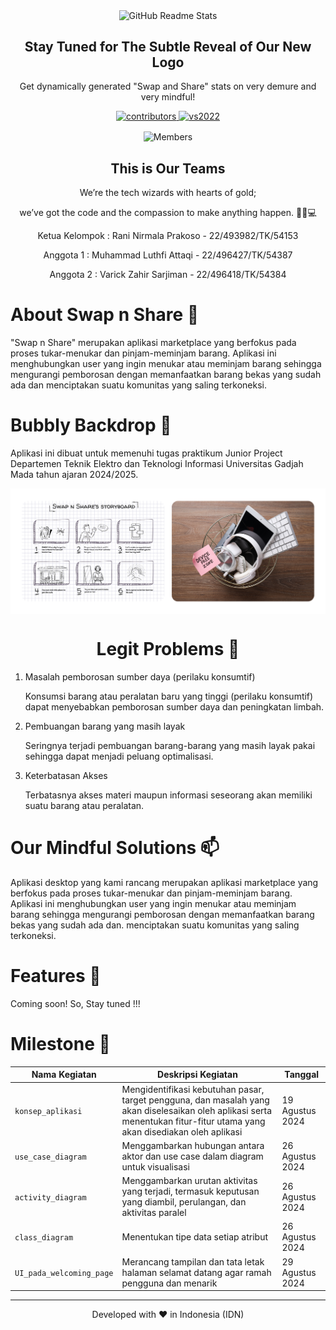 <p align="center">
 <img width="100px" src="https://cdn.pixabay.com/photo/2015/08/27/10/14/icon-909830_960_720.png" align="center" alt="GitHub Readme Stats" />
 <h2 align="center">Stay Tuned for The Subtle Reveal of Our New Logo</h2>
 <p align="center">Get dynamically generated "Swap and Share" stats on very demure and very mindful!</p>
</p>
<p align="center">
    <a href="https://github.com/varick8/Swap-n-Share/graphs/contributors">
       <img src="https://img.shields.io/badge/contributors-3-green" alt="contributors"/>
       <img src="https://img.shields.io/badge/Visual%20Studio-2022-blue?logo=visual-studio&logoColor=purple" alt="vs2022"/>
    </a>

<p align="center">
 <img width="500px" src="images/members4.png" align="center" alt="Members" />
 <h2 align="center">This is Our Teams</h2>
 <p align="center">We’re the tech wizards with hearts of gold;</p>
 <p align="center">we’ve got the code and the compassion to make anything happen. 🧙‍♂️💻</p>
</p>

<p align="center">
 <p align="center">Ketua Kelompok   : Rani Nirmala Prakoso    - 22/493982/TK/54153</p>
 <p align="center">Anggota 1        : Muhammad Luthfi Attaqi  - 22/496427/TK/54387</p>
 <p align="center">Anggota 2        : Varick Zahir Sarjiman   - 22/496418/TK/54384</p>
</p>


# About Swap n Share 💖 #
"Swap n Share" merupakan aplikasi marketplace yang berfokus pada proses tukar-menukar dan pinjam-meminjam barang. Aplikasi ini menghubungkan user yang ingin menukar atau meminjam barang sehingga mengurangi pemborosan dengan memanfaatkan barang bekas yang sudah ada dan menciptakan suatu komunitas yang saling terkoneksi.

# Bubbly Backdrop 🌱 #
Aplikasi ini dibuat untuk memenuhi tugas praktikum Junior Project Departemen Teknik Elektro dan Teknologi Informasi Universitas Gadjah Mada tahun ajaran 2024/2025.

<p align="center">
 <img width="1000px" src="images/problems.png" align="center" alt="Members" />
 <h1 align="center">Legit Problems 💬</h1>
</p>

1. Masalah pemborosan sumber daya (perilaku konsumtif)

   Konsumsi barang atau peralatan baru yang tinggi (perilaku konsumtif) dapat menyebabkan pemborosan sumber daya dan peningkatan limbah.
2. Pembuangan barang yang masih layak

   Seringnya terjadi pembuangan barang-barang yang masih layak pakai sehingga dapat menjadi peluang optimalisasi.
3. Keterbatasan Akses

   Terbatasnya akses materi maupun informasi seseorang akan memiliki suatu barang atau peralatan.

# Our Mindful Solutions 📫 #

Aplikasi desktop yang kami rancang merupakan aplikasi marketplace yang berfokus pada proses tukar-menukar dan pinjam-meminjam barang. Aplikasi ini menghubungkan user yang ingin menukar atau meminjam barang sehingga mengurangi pemborosan dengan memanfaatkan barang bekas yang sudah ada dan. menciptakan suatu komunitas yang saling terkoneksi.

# Features 💼 #
Coming soon! So, Stay tuned !!!

# Milestone 🚀 #

| Nama Kegiatan | Deskripsi Kegiatan | Tanggal|
|----|----|----|
| `konsep_aplikasi`| Mengidentifikasi kebutuhan pasar, target pengguna, dan masalah yang akan diselesaikan oleh aplikasi serta menentukan fitur-fitur utama yang akan disediakan oleh aplikasi | 19 Agustus 2024|
| `use_case_diagram`| Menggambarkan hubungan antara aktor dan use case dalam diagram untuk visualisasi | 26 Agustus 2024|
| `activity_diagram`| Menggambarkan urutan aktivitas yang terjadi, termasuk keputusan yang diambil, perulangan, dan aktivitas paralel| 26 Agustus 2024|
| `class_diagram`| Menentukan tipe data setiap atribut| 26 Agustus 2024|
| `UI_pada_welcoming_page`| Merancang tampilan dan tata letak halaman selamat datang agar ramah pengguna dan menarik| 29 Agustus 2024|

<hr>
<p align="center">
Developed with ❤️ in Indonesia (IDN)
</p>
